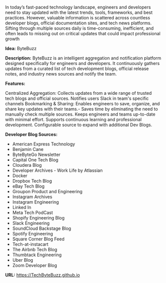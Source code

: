 In today’s fast-paced technology landscape, engineers and developers need to stay updated with the latest trends, tools, frameworks, and best practices. However, valuable information is scattered across countless developer blogs, official documentation sites, and tech news platforms. Sifting through multiple sources daily is time-consuming, inefficient, and often leads to missing out on critical updates that could impact professional growth

**Idea:** ByteBuzz

**Description:** ByteBuzz is an intelligent aggregation and notification platform designed specifically for engineers and developers. It continuously gathers updates from a curated list of tech development blogs, official release notes, and industry news sources and notify the team.

**Features:**

Centralized Aggregation: Collects updates from a wide range of trusted tech blogs and official sources.
Notifies users Slack in team's specific channels
Bookmarking & Sharing: Enables engineers to save, organize, and share key updates with their teams.- Saves time by eliminating the need to manually check multiple sources.
Keeps engineers and teams up-to-date with minimal effort.
Supports continuous learning and professional development.
Configurable source to expand with additional Dev Blogs.

**Developer Blog Sources:**

- American Express Technology
- Benjamin Cane
- ByteByteGo Newsletter
- Capital One Tech Blog
- Cloudera Blog
- Developer Archives - Work Life by Atlassian
- Docker
- Dropbox Tech Blog
- eBay Tech Blog
- Groupon Product and Engineering
- Instagram Archives
- Instagram Engineering
- Linked In
- Meta Tech PodCast
- Shopify Engineering Blog
- Slack Engineering
- SoundCloud Backstage Blog
- Spotify Engineering
- Square Corner Blog Feed
- Tech-at-instacart
- The Airbnb Tech Blog
- Thumbtack Engineering
- Uber Blog
- Zoom Developer Blog

**URL:** https://TechByteBuzz.github.io

